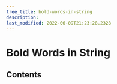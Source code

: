 ```yaml
---
tree_title: bold-words-in-string
description: 
last_modified: 2022-06-09T21:23:28.2328
---
```


# Bold Words in String

## Contents
